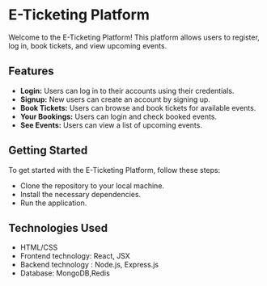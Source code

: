 <html>
<head></head>
<body>
    <h1>E-Ticketing Platform</h1>
    <p>Welcome to the E-Ticketing Platform! This platform allows users to register, log in, book tickets, and view upcoming events.</p>
    <h2>Features</h2>
    <ul>
        <li><strong>Login:</strong> Users can log in to their accounts using their credentials.</li>
        <li><strong>Signup:</strong> New users can create an account by signing up.</li>
        <li><strong>Book Tickets:</strong> Users can browse and book tickets for available events.</li>
        <li><strong>Your Bookings:</strong> Users can login and check booked events.</li>
        <li><strong>See Events:</strong> Users can view a list of upcoming events.</li>
    </ul>
    <h2>Getting Started</h2>
    <p>To get started with the E-Ticketing Platform, follow these steps:</p>
    <ul>
        <li>Clone the repository to your local machine.</li>
        <li>Install the necessary dependencies.</li>
        <li>Run the application.</li>
    </ul>
    <h2>Technologies Used</h2>
    <ul>
        <li>HTML/CSS</li>
        <li>Frontend technology: React, JSX</li>
        <li>Backend technology : Node.js, Express.js</li>
        <li>Database: MongoDB,Redis</li>
    </ul>
</html>

